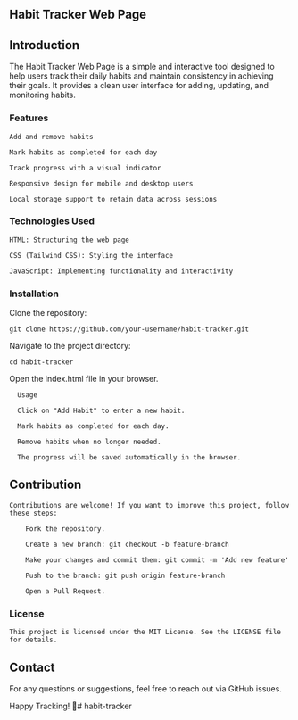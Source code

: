 ## Habit Tracker Web Page

## Introduction

  The Habit Tracker Web Page is a simple and interactive tool designed to help users track their daily habits and maintain consistency in achieving their goals. It provides a clean user interface for adding, updating, and monitoring habits.
  

### Features

    Add and remove habits
    
    Mark habits as completed for each day
    
    Track progress with a visual indicator
    
    Responsive design for mobile and desktop users
    
    Local storage support to retain data across sessions

### Technologies Used

    HTML: Structuring the web page
    
    CSS (Tailwind CSS): Styling the interface
    
    JavaScript: Implementing functionality and interactivity

### Installation

  Clone the repository:

    git clone https://github.com/your-username/habit-tracker.git

  Navigate to the project directory:

    cd habit-tracker

Open the index.html file in your browser.

      Usage
      
      Click on "Add Habit" to enter a new habit.
      
      Mark habits as completed for each day.
      
      Remove habits when no longer needed.

      The progress will be saved automatically in the browser.

## Contribution

    Contributions are welcome! If you want to improve this project, follow these steps:

        Fork the repository.
        
        Create a new branch: git checkout -b feature-branch
        
        Make your changes and commit them: git commit -m 'Add new feature'
        
        Push to the branch: git push origin feature-branch
        
        Open a Pull Request.

### License

    This project is licensed under the MIT License. See the LICENSE file for details.

## Contact

For any questions or suggestions, feel free to reach out via GitHub issues.

Happy Tracking! 🎯﻿# habit-tracker
